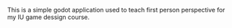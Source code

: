 This is a simple godot application used to teach first person perspective for my IU game dessign course. 
